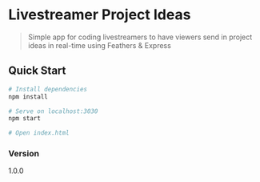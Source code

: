# Livestreamer Project Ideas

> Simple app for coding livestreamers to have viewers send in project ideas in real-time using Feathers & Express

## Quick Start

```bash
# Install dependencies
npm install

# Serve on localhost:3030
npm start

# Open index.html
```

### Version

1.0.0

